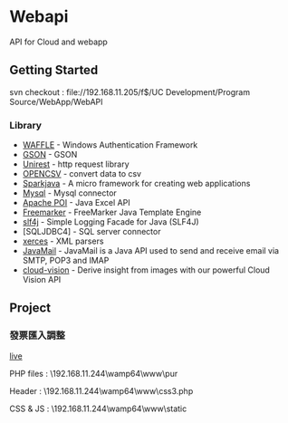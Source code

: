 # Webapi
API for Cloud and webapp

## Getting Started
svn checkout : file://192.168.11.205/f$/UC Development/Program Source/WebApp/WebAPI

### Library
* [WAFFLE](https://github.com/Waffle/waffle) - Windows Authentication Framework
* [GSON](https://github.com/google/gson) - GSON
* [Unirest](http://unirest.io/) - http request library
* [OPENCSV](http://opencsv.sourceforge.net/) - convert data to csv
* [Sparkjava](http://sparkjava.com/) - A micro framework for creating web applications
* [Mysql](https://dev.mysql.com/downloads/connector/j/5.1.html) - Mysql connector
* [Apache POI](https://poi.apache.org/) - Java Excel API
* [Freemarker](https://freemarker.apache.org/index.html) - FreeMarker Java Template Engine
* [slf4j](https://www.slf4j.org/legacy.html) - Simple Logging Facade for Java (SLF4J)
* [SQLJDBC4] - SQL server connector
* [xerces](http://xerces.apache.org/) - XML parsers
* [JavaMail](https://mvnrepository.com/artifact/javax.mail/mail/1.4) - JavaMail is a Java API used to send and receive email via SMTP, POP3 and IMAP
* [cloud-vision](https://cloud.google.com/vision/) - Derive insight from images with our powerful Cloud Vision API

## Project

### 發票匯入調整

[live](http://192.168.11.244:8080/pur/)

PHP files : \\192.168.11.244\wamp64\www\pur

Header : \\192.168.11.244\wamp64\www\css3.php

CSS & JS : \\192.168.11.244\wamp64\www\static


